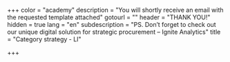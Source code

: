 +++
color = "academy"
description = "You will shortly receive an email with the requested template attached"
gotourl = ""
header = "THANK YOU!"
hidden = true
lang = "en"
subdescription = "PS. Don’t forget to check out our unique digital solution for strategic procurement – Ignite Analytics"
title = "Category strategy - LI"

+++
